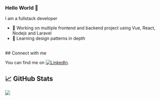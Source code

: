 ### Hello World 👋
I am a fullstack developer
- 🔭 Working on multiple frontend and backend project using Vue, React, Nodejs and Laravel
- 🌱 Learning design patterns in depth
<br>
## Connect with me
<!-- Actual text -->

You can find me on [![LinkedIn][1.2]][1].

<!-- Icons -->

[1.2]: https://raw.githubusercontent.com/MartinHeinz/MartinHeinz/master/linkedin-3-16.png (LinkedIn)

<!-- Links to your social media accounts -->

[1]: https://www.linkedin.com/in/najam-us-saqib/

## &#x1f4c8; GitHub Stats

<a href="https://github.com/brighteningStar/brighteningStar">
  <img align="center" src="https://github-readme-stats.vercel.app/api/top-langs/?username=brighteningStar&hide=java,html,tex&title_color=ffffff&text_color=c9cacc&icon_color=2bbc8a&bg_color=1d1f21&langs_count=3" />
</a>
